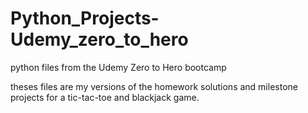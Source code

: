 # Python_Projects-Udemy_zero_to_hero
python files from the Udemy Zero to Hero bootcamp

theses files are my versions of the homework solutions and milestone projects for a tic-tac-toe and blackjack game.
